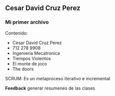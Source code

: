 ## Cesar David Cruz Perez
### Mi primer archivo

Contenido:

- Cesar David Cruz Perez
- 712 278 9908
- Ingeniería Mecatronica
- Tiempos Violentos
- El monte de joco
- The doors

SCRUM: Es un metaproceso iterativo e incremental

**Feedback**
generar resumenes de las clases
